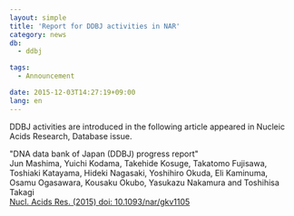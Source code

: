 ```yaml
---
layout: simple
title: 'Report for DDBJ activities in NAR'
category: news
db:
  - ddbj

tags:
  - Announcement

date: 2015-12-03T14:27:19+09:00
lang: en
---
```


<p>DDBJ activities are introduced in the following article appeared in Nucleic Acids Research, Database issue.</p>

<p>"DNA data bank of Japan (DDBJ) progress report"<br>Jun Mashima, Yuichi Kodama, Takehide Kosuge, Takatomo Fujisawa, Toshiaki Katayama, Hideki Nagasaki, Yoshihiro Okuda, Eli Kaminuma, Osamu Ogasawara, Kousaku Okubo, Yasukazu Nakamura and Toshihisa Takagi<br><a href="http://nar.oxfordjournals.org/content/early/2015/11/16/nar.gkv1105.full" target="_blank">Nucl. Acids Res. (2015) doi: 10.1093/nar/gkv1105</a></p>
